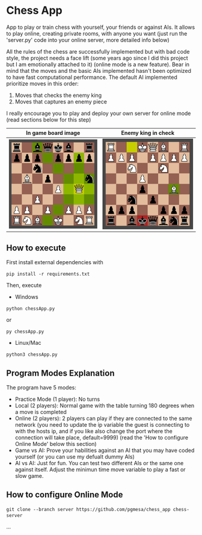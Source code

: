# Chess App
App to play or train chess with yourself, your friends or against AIs. It allows to play online, creating private rooms, with anyone you want (just run the 'server.py' code into your online server, more detailed info below)

All the rules of the chess are successfully implemented but with bad code style, the project needs a face lift (some years ago since I did this project but I am emotionally attached to it) (online mode is a new feature). Bear in mind that the moves and the basic AIs implemented hasn't been optimized to have fast computational performance. The default AI implemented prioritize moves in this order:
1. Moves that checks the enemy king
2. Moves that captures an enemy piece

I really encourage you to play and deploy your own server for online mode (read sections below for this step)

In game board image            |  Enemy king in check
:-------------------------:|:-------------------------:
![Board Image](/assets/board-available-moves.png) | ![Check Image](/assets/check.png) 

## How to execute

First install external dependencies with
```
pip install -r requirements.txt
```
Then, execute
- Windows
```
python chessApp.py
```
or
```
py chessApp.py
```
- Linux/Mac
```
python3 chessApp.py
```
## Program Modes Explanation
The program have 5 modes:
- Practice Mode (1 player): No turns
- Local (2 players): Normal game with the table turning 180 degrees when a move is completed
- Online (2 players): 2 players can play if they are connected to the same network (you need to update the ip variable the guest is connecting to with the hosts ip, and if you like also change the port where the connection will take place, default=9999) (read the 'How to configure Online Mode' below this section)
- Game vs AI: Prove your habilities against an AI that you may have coded yourself (or you can use my defualt dummy AIs)
- AI vs AI: Just for fun. You can test two different AIs or the same one against itself. Adjust the minimun time move variable to play a fast or slow game.

## How to configure Online Mode

```
git clone --branch server https://github.com/pgmesa/chess_app chess-server
```
...


